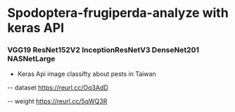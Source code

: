 # Spodoptera-frugiperda-analyze with keras API 
### VGG19 ResNet152V2 InceptionResNetV3 DenseNet201 NASNetLarge

- Keras Api image classifty about pests in Taiwan

-- dataset https://reurl.cc/Oq3AdD

-- weight https://reurl.cc/5qWQ3R



